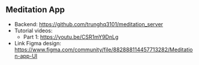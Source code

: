 ## Meditation App
- Backend: https://github.com/trunghq3101/meditation_server
- Tutorial videos:
  - Part 1: https://youtu.be/CSR1mY9DnLg 
- Link Figma design: https://www.figma.com/community/file/882888114457713282/Meditation-app-UI
